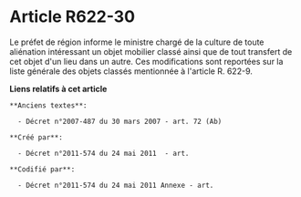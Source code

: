 # Article R622-30

Le préfet de région informe le ministre chargé de la culture de toute aliénation intéressant un objet mobilier classé ainsi
que de tout transfert de cet objet d'un lieu dans un autre. Ces modifications sont reportées sur la liste générale des objets
classés mentionnée à l'article R. 622-9.

**Liens relatifs à cet article**

	**Anciens textes**:

	  - Décret n°2007-487 du 30 mars 2007 - art. 72 (Ab)

	**Créé par**:

	  - Décret n°2011-574 du 24 mai 2011  - art.

	**Codifié par**:

	  - Décret n°2011-574 du 24 mai 2011 Annexe - art.

